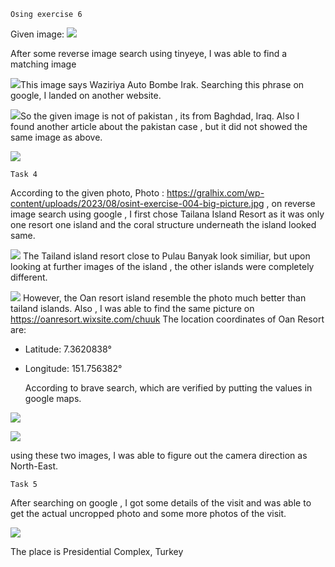     Osing exercise 6

Given image:
![](Gralhix%20OSINT/2024-06-10-22-07-29-image.png)

After some reverse image search using tinyeye, I was able to find a matching image

![](Gralhix%20OSINT/2024-06-10-22-09-24-image.png)This image says Waziriya Auto Bombe Irak. Searching this phrase on google, I landed on another website. 

![](Gralhix%20OSINT/2024-06-10-22-10-10-image.png)So the given image is not of pakistan , its from Baghdad, Iraq.
Also I found another article about the pakistan case , but it did not showed the same image as above.

![](Gralhix%20OSINT/2024-06-10-22-10-56-image.png)

    Task 4

 According to the given photo,
 Photo : https://gralhix.com/wp-content/uploads/2023/08/osint-exercise-004-big-picture.jpg
 , on reverse image search using google , I first chose Tailana Island Resort as it was only one resort one island and the coral structure underneath the island looked same.

![](Gralhix%20OSINT/2024-06-10-22-11-43-image.png) The Tailand island resort close to Pulau Banyak look similiar, but upon looking at further images of the island , the other islands were completely different.

![](Gralhix%20OSINT/2024-06-10-22-12-26-image.png) However, the Oan resort island resemble the photo much better than tailand islands.
Also , I was able to find the same picture on https://oanresort.wixsite.com/chuuk
The location coordinates of Oan Resort are:

- Latitude: 7.3620838°

- Longitude: 151.756382°
  
  According to brave search, which are verified by putting the values in google maps.

![](Gralhix%20OSINT/2024-06-10-22-13-41-image.png)

![](Gralhix%20OSINT/2024-06-10-22-15-16-image.png)

using these two images, I was able to figure out the camera direction as North-East.

    Task 5

After searching on google , I got some details of the visit and was able to get the actual uncropped photo and some more photos of the visit.

![](Gralhix%20OSINT/2024-06-10-22-25-28-image.png)

The place is Presidential Complex, Turkey
